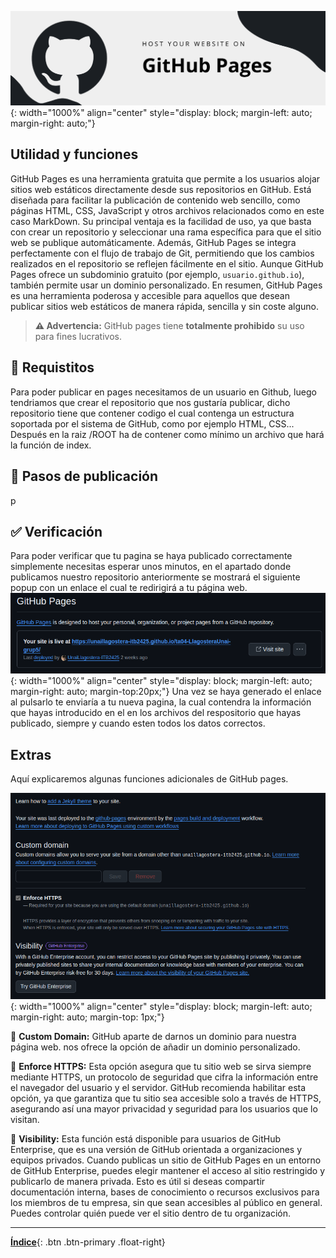 
![Imagen](./images/pages.png){: width="1000%" align="center" style="display: block; margin-left: auto; margin-right: auto;"}

## Utilidad y funciones

GitHub Pages es una herramienta gratuita que permite a los usuarios alojar sitios web estáticos directamente desde sus repositorios en GitHub. Está diseñada para facilitar la publicación de contenido web sencillo, como páginas HTML, CSS, JavaScript y otros archivos relacionados como en este caso MarkDown. Su principal ventaja es la facilidad de uso, ya que basta con crear un repositorio y seleccionar una rama específica para que el sitio web se publique automáticamente. Además, GitHub Pages se integra perfectamente con el flujo de trabajo de Git, permitiendo que los cambios realizados en el repositorio se reflejen fácilmente en el sitio. Aunque GitHub Pages ofrece un subdominio gratuito (por ejemplo, `usuario.github.io`), también permite usar un dominio personalizado. En resumen, GitHub Pages es una herramienta poderosa y accesible para aquellos que desean publicar sitios web estáticos de manera rápida, sencilla y sin coste alguno.

> **⚠️ Advertencia:** GitHub pages tiene **totalmente prohibido** su uso para fines lucrativos.

## 📝 Requistitos

Para poder publicar en pages necesitamos de un usuario en Github, luego tendriamos que crear el repositorio que nos gustaría publicar, dicho repositorio tiene que contener codigo el cual contenga un estructura soportada por el sistema de GitHub, como por ejemplo HTML, CSS... Después en la raiz /ROOT ha de contener como mínimo un archivo que hará la función de index.

## 👣 Pasos de publicación

p

## ✅ Verificación

Para poder verificar que tu pagina se haya publicado correctamente simplemente necesitas esperar unos minutos, en el apartado donde publicamos nuestro repositorio anteriormente se mostrará el siguiente popup con un enlace el cual te redirigirá a tu página web.
![Imagen](./images/result_final.png){: width="1000%" align="center" style="display: block; margin-left: auto; margin-right: auto; margin-top:20px;"}
Una vez se haya generado el enlace al pulsarlo te enviaría a tu nueva pagina, la cual contendra la información que hayas introducido en el en los archivos del respositorio que hayas publicado, siempre y cuando esten todos los datos correctos.

## Extras

Aquí explicaremos algunas funciones adicionales de GitHub pages.

![Imagen](./images/config_extra.png){: width="1000%" align="center" style="display: block; margin-left: auto; margin-right: auto; margin-top: 1px;"}

🔹 **Custom Domain:** GitHub aparte de darnos un dominio para nuestra página web. nos ofrece la opción de añadir un dominio personalizado.

🔹 **Enforce HTTPS:** Esta opción asegura que tu sitio web se sirva siempre mediante HTTPS, un protocolo de seguridad que cifra la información entre el navegador del usuario y el servidor. GitHub recomienda habilitar esta opción, ya que garantiza que tu sitio sea accesible solo a través de HTTPS, asegurando así una mayor privacidad y seguridad para los usuarios que lo visitan.

🔹 **Visibility:** Esta función está disponible para usuarios de GitHub Enterprise, que es una versión de GitHub orientada a organizaciones y equipos privados. Cuando publicas un sitio de GitHub Pages en un entorno de GitHub Enterprise, puedes elegir mantener el acceso al sitio restringido y publicarlo de manera privada. Esto es útil si deseas compartir documentación interna, bases de conocimiento o recursos exclusivos para los miembros de tu empresa, sin que sean accesibles al público en general. Puedes controlar quién puede ver el sitio dentro de tu organización.

---

[**Índice**](../../README.md){: .btn .btn-primary .float-right}
